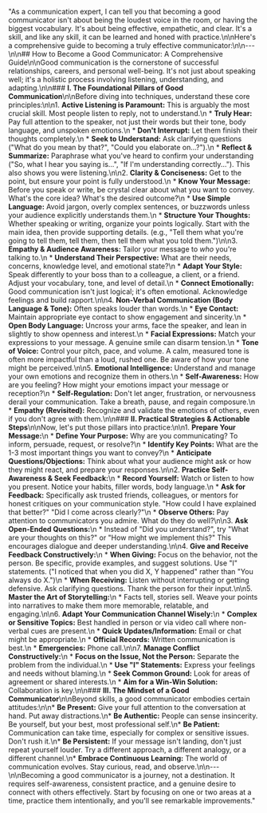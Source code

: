 "As a communication expert, I can tell you that becoming a good communicator isn't about being the loudest voice in the room, or having the biggest vocabulary. It's about being effective, empathetic, and clear. It's a skill, and like any skill, it can be learned and honed with practice.\n\nHere's a comprehensive guide to becoming a truly effective communicator:\n\n---\n\n## How to Become a Good Communicator: A Comprehensive Guide\n\nGood communication is the cornerstone of successful relationships, careers, and personal well-being. It's not just about speaking well; it's a holistic process involving listening, understanding, and adapting.\n\n### **I. The Foundational Pillars of Good Communication**\n\nBefore diving into techniques, understand these core principles:\n\n1.  **Active Listening is Paramount:** This is arguably the most crucial skill. Most people listen to reply, not to understand.\n    *   **Truly Hear:** Pay full attention to the speaker, not just their words but their tone, body language, and unspoken emotions.\n    *   **Don't Interrupt:** Let them finish their thoughts completely.\n    *   **Seek to Understand:** Ask clarifying questions (\"What do you mean by that?\", \"Could you elaborate on...?\").\n    *   **Reflect & Summarize:** Paraphrase what you've heard to confirm your understanding (\"So, what I hear you saying is...\", \"If I'm understanding correctly...\"). This also shows you were listening.\n\n2.  **Clarity & Conciseness:** Get to the point, but ensure your point is fully understood.\n    *   **Know Your Message:** Before you speak or write, be crystal clear about what you want to convey. What's the core idea? What's the desired outcome?\n    *   **Use Simple Language:** Avoid jargon, overly complex sentences, or buzzwords unless your audience explicitly understands them.\n    *   **Structure Your Thoughts:** Whether speaking or writing, organize your points logically. Start with the main idea, then provide supporting details. (e.g., \"Tell them what you're going to tell them, tell them, then tell them what you told them.\")\n\n3.  **Empathy & Audience Awareness:** Tailor your message to *who* you're talking to.\n    *   **Understand Their Perspective:** What are their needs, concerns, knowledge level, and emotional state?\n    *   **Adapt Your Style:** Speak differently to your boss than to a colleague, a client, or a friend. Adjust your vocabulary, tone, and level of detail.\n    *   **Connect Emotionally:** Good communication isn't just logical; it's often emotional. Acknowledge feelings and build rapport.\n\n4.  **Non-Verbal Communication (Body Language & Tone):** Often speaks louder than words.\n    *   **Eye Contact:** Maintain appropriate eye contact to show engagement and sincerity.\n    *   **Open Body Language:** Uncross your arms, face the speaker, and lean in slightly to show openness and interest.\n    *   **Facial Expressions:** Match your expressions to your message. A genuine smile can disarm tension.\n    *   **Tone of Voice:** Control your pitch, pace, and volume. A calm, measured tone is often more impactful than a loud, rushed one. Be aware of how your tone might be perceived.\n\n5.  **Emotional Intelligence:** Understand and manage your own emotions and recognize them in others.\n    *   **Self-Awareness:** How are you feeling? How might your emotions impact your message or reception?\n    *   **Self-Regulation:** Don't let anger, frustration, or nervousness derail your communication. Take a breath, pause, and regain composure.\n    *   **Empathy (Revisited):** Recognize and validate the emotions of others, even if you don't agree with them.\n\n### **II. Practical Strategies & Actionable Steps**\n\nNow, let's put those pillars into practice:\n\n1.  **Prepare Your Message:**\n    *   **Define Your Purpose:** Why are you communicating? To inform, persuade, request, or resolve?\n    *   **Identify Key Points:** What are the 1-3 most important things you want to convey?\n    *   **Anticipate Questions/Objections:** Think about what your audience might ask or how they might react, and prepare your responses.\n\n2.  **Practice Self-Awareness & Seek Feedback:**\n    *   **Record Yourself:** Watch or listen to how you present. Notice your habits, filler words, body language.\n    *   **Ask for Feedback:** Specifically ask trusted friends, colleagues, or mentors for honest critiques on your communication style. \"How could I have explained that better?\" \"Did I come across clearly?\"\n    *   **Observe Others:** Pay attention to communicators you admire. What do they do well?\n\n3.  **Ask Open-Ended Questions:**\n    *   Instead of \"Did you understand?\", try \"What are your thoughts on this?\" or \"How might we implement this?\" This encourages dialogue and deeper understanding.\n\n4.  **Give and Receive Feedback Constructively:**\n    *   **When Giving:** Focus on the behavior, not the person. Be specific, provide examples, and suggest solutions. Use \"I\" statements. (\"I noticed that when you did X, Y happened\" rather than \"You always do X.\")\n    *   **When Receiving:** Listen without interrupting or getting defensive. Ask clarifying questions. Thank the person for their input.\n\n5.  **Master the Art of Storytelling:**\n    *   Facts tell, stories sell. Weave your points into narratives to make them more memorable, relatable, and engaging.\n\n6.  **Adapt Your Communication Channel Wisely:**\n    *   **Complex or Sensitive Topics:** Best handled in person or via video call where non-verbal cues are present.\n    *   **Quick Updates/Information:** Email or chat might be appropriate.\n    *   **Official Records:** Written communication is best.\n    *   **Emergencies:** Phone call.\n\n7.  **Manage Conflict Constructively:**\n    *   **Focus on the Issue, Not the Person:** Separate the problem from the individual.\n    *   **Use \"I\" Statements:** Express your feelings and needs without blaming.\n    *   **Seek Common Ground:** Look for areas of agreement or shared interests.\n    *   **Aim for a Win-Win Solution:** Collaboration is key.\n\n### **III. The Mindset of a Good Communicator**\n\nBeyond skills, a good communicator embodies certain attitudes:\n\n*   **Be Present:** Give your full attention to the conversation at hand. Put away distractions.\n*   **Be Authentic:** People can sense insincerity. Be yourself, but your best, most professional self.\n*   **Be Patient:** Communication can take time, especially for complex or sensitive issues. Don't rush it.\n*   **Be Persistent:** If your message isn't landing, don't just repeat yourself louder. Try a different approach, a different analogy, or a different channel.\n*   **Embrace Continuous Learning:** The world of communication evolves. Stay curious, read, and observe.\n\n---\n\nBecoming a good communicator is a journey, not a destination. It requires self-awareness, consistent practice, and a genuine desire to connect with others effectively. Start by focusing on one or two areas at a time, practice them intentionally, and you'll see remarkable improvements."